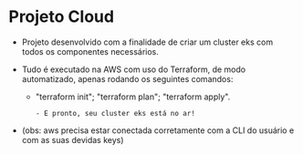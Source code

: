 # Projeto Cloud 

  - Projeto desenvolvido com a finalidade de criar um cluster eks com todos os componentes necessários.

  - Tudo é executado na AWS com uso do Terraform, de modo automatizado, apenas rodando os seguintes comandos:

    - "terraform init"; "terraform plan"; "terraform apply".

          - E pronto, seu cluster eks está no ar!

  - (obs: aws precisa estar conectada corretamente com a CLI do usuário e com as suas devidas keys)
